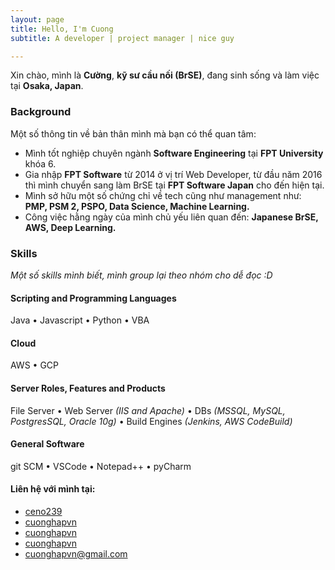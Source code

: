```yaml
---
layout: page
title: Hello, I'm Cuong
subtitle: A developer | project manager | nice guy

---
```

<i class="fa fa-address-card" aria-hidden="true"></i> Xin chào, mình là **Cường**, **kỹ sư cầu nối (BrSE)**, đang sinh sống và làm việc tại **Osaka, Japan**.

<!-- ### <i class="fa fa-terminal" aria-hidden="true"></i> Projects

Take a look at this [Projects]() page to get an overview of my current work. -->

### <i class="fa fa-graduation-cap" aria-hidden="true"></i> Background

Một số thông tin về bản thân mình mà bạn có thể quan tâm:

* Mình tốt nghiệp chuyên ngành **Software Engineering** tại **FPT University** khóa 6.
* Gia nhập **FPT Software** từ 2014 ở vị trí Web Developer, từ đầu năm 2016 thì mình chuyển sang làm BrSE tại **FPT Software Japan** cho đến hiện tại.
* Mình sở hữu một số chứng chỉ về tech cũng như management như: **PMP, PSM 2, PSPO, Data Science, Machine Learning.**
* Công việc hằng ngày của mình chủ yếu liên quan đến: **Japanese BrSE, AWS, Deep Learning.**

### <i class="fa fa-cubes" aria-hidden="true"></i> Skills

_Một số skills mình biết, mình group lại theo nhóm cho dễ đọc :D_

#### <i class="fa fa-code" aria-hidden="true"></i> Scripting and Programming Languages

Java • Javascript • Python • VBA

#### <i class="fa fa-cloud" aria-hidden="true"></i> Cloud

AWS • GCP

#### <i class="fa fa-gears" aria-hidden="true"></i> Server Roles, Features and Products

File Server • Web Server _(IIS and Apache)_ •
DBs _(MSSQL, MySQL, PostgresSQL, Oracle 10g)_ • Build Engines _(Jenkins, AWS CodeBuild)_

#### <i class="fa fa-gear" aria-hidden="true"></i> General Software

git SCM • VSCode • Notepad++ • pyCharm

#### <i class="fa fa-address-card" aria-hidden="true"></i> Liên hệ với mình tại:

* <i class="fab fa-facebook-square" aria-hidden="true"></i> [ceno239](https://www.facebook.com/Ceno239/)
* <i class="fab fa-github-square" aria-hidden="true"></i> [cuonghapvn](https://github.com/cuonghapvn)
* <i class="fab fa-linkedin" aria-hidden="true"></i> [cuonghapvn](https://www.linkedin.com/in/cuong-nguyen-92988332/)
* <i class="fab fa-twitter-square" aria-hidden="true"></i> [cuonghapvn](https://twitter.com/cuonghapvn)
* <i class="fab fa-envelope-square" aria-hidden="true"></i> [cuonghapvn@gmail.com](mailto:cuonghapvn@gmail.com)

<!-- ### <i class="fa fa-briefcase" aria-hidden="true"></i> Experience

#### <i class="fa fa-calendar" aria-hidden="true"></i> 2018 - 20<i class="fa fa-question" aria-hidden="true"></i><i class="fa fa-question" aria-hidden="true"></i> <i class="fa fa-building-o" aria-hidden="true"></i> [ITEOS](https://www.iteos.de) as **SysOp** / **DevOps Engineer**

<i class="fa fa-calendar-plus-o" aria-hidden="true"></i> **2019**   Internal Self Service Portal

I spent the second half of the year creating a single-page application based on [Vue.js](https://vuejs.org/) for visualizing product changelog and configuration details.
Therefore I had to relearn javaScript and started working with the [materialize-css](https://materializecss.com/) framework and other well known node modules.

<i class="fa fa-calendar-plus-o" aria-hidden="true"></i> **2019**   Release Management Tool MkII

First part of the year I was focused on expanding the Release Management tools and workflows for our cloud hosted applications:

* Added automated aggregation of release details for each hosted application.
* Added changelog workflow for documenting releases.
* Defined rollout life cycle states for each new release.
* ITIL compliant syncing of the release data into centralized CMDB.

<i class="fa fa-calendar-plus-o" aria-hidden="true"></i> **2018**   KIVBF merged with its partners to form ITEOS in order to be able to offer uniform services. After adjusting the internal organizational structure, I'm now part of the business unit 4.2 _(Integration-, Security- & Application Managent)_.
My previous team was reassigned to this new unit as well, and was renamed into CAFS _(Cloud- & Application-Frontend-Services)_.
So my range of tasks changed slightly.

#### <i class="fa fa-calendar" aria-hidden="true"></i> 2012 - 2018 <i class="fa fa-building-o" aria-hidden="true"></i> [KIVBF](https://www.kivbf.de) as **SysOp** / **DevOps Engineer**

<i class="fa fa-calendar-plus-o" aria-hidden="true"></i> **2015**   In 2015 I started automating several platform and workload
related use cases. Unfortunately it's closed source, so I can't talk about details. But to give a glimpse at the
underlining technologies I can notice they were based on **Microsoft**, **VMware** and **Citrix** products.

<i class="fa fa-calendar-plus-o" aria-hidden="true"></i> **2014**   As the automation team got bigger and bigger, we needed to define
standards. That's why I began using [Phabricator](https://www.phacility.com/phabricator/) as a developer framework in
combination with [Jenkins](https://jenkins.io/) to build our modules. This enabled us doing code review, lint tests,
unit test and building our own CI Environment.

<i class="fa fa-calendar-plus-o" aria-hidden="true"></i> **2013**   I joined into a new team which was building our new cloud
infrastructure. We purposed to offer our customers IaaS, PaaS, SaaS and EaaS services. My focus shifted
to automation and cloud orchestration. Back then I started using Powershell.

<i class="fa fa-calendar-plus-o" aria-hidden="true"></i> **2012**   I needed to get away from those wacky enterprise applications
which were used in the public sector. So I took the chance to work in much bigger datacenter at
[KIVBF](https://www.kivbf.de). There I ran the backup and restore solution called IBM Tivoli Storage Manager (TSM).

It was a great place to get to know such large environment and I finally started automating again. At this time I
implemented the monitoring system [Zabbix](http://www.zabbix.com/). Unfortunately I couldn't find any extension to
monitor out IBM tape library or TSM data itself. So I developed own interfaces therefore.

#### <i class="fa fa-calendar" aria-hidden="true"></i> 2008 - 2012 <i class="fa fa-building-o" aria-hidden="true"></i> [Pforzheim municipal administration](https://www.pforzheim.de/) as **SysOp**

At the municipal administration of Pforzheim I was responsible for the**Software Packaging and Deployment**,
**MS-SQL Servers** and **Web Hosting**. -->